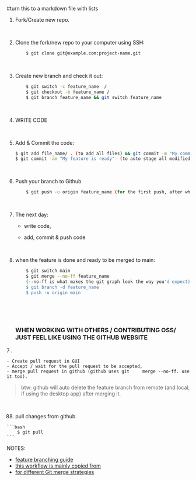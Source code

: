 
#turn this to a markdown file with lists

1. Fork/Create new repo. 

	&ensp; 

2. Clone the fork/new repo to your computer using SSH:

 	```bash
 		$ git clone git@example.com:project-name.git 
 	```
 
 	&ensp; 

3. Create new branch and check it out:

	```bash
		$ git switch -c feature_name  /
		$ git checkout -b feature_name /
		$ git branch feature_name && git switch feature_name
	```

	&ensp; 

4. WRITE CODE 

	&ensp; 

5. Add & Commit the code:

	```bash
	$ git add file_name/ . (to add all files) && git commit -m "My commit massage"  /
	$ git commit -am "My feature is ready" 	(to auto stage all modified files and commit with a message).
	```
	
	&ensp; 

6. Push your branch to Github

	```bash
		$ git push -u origin feature_name (for the first push, after which just write "git push")
	```
	
	&ensp; 
	
7. The next day: 
	- write code,
	- add, commit & push code
	
		&ensp; 
	
8. when the feature is done and ready to be merged to main:

	```bash
		$ git switch main
		$ git merge --no-ff feature_name 
		(--no-ff is what makes the git graph look the way you'd expect)
		$ git branch -d feature_name
		$ push -u origin main
	```
	
	&ensp;
	 
	&ensp; 	


	
	
	
	### WHEN WORKING WITH OTHERS / CONTRIBUTING OSS/ JUST FEEL LIKE USING THE GITHUB WEBSITE


7 .	

	- Create pull request in GUI
	- Accept / wait for the pull request to be accepted,
	- merge pull request in github (github uses git 	merge --no-ff. use it too). 
	
> btw: github will auto delete the feature branch from remote (and local, if using the desktop app) after merging it.
	
&ensp;


 88. pull changes from github.
 
	```bash
		$ git pull
	```
	

	
	
NOTES:

 - [feature branching guide](https://www.atlassian.com/git/tutorials/comparing-workflows/feature-branch-workflow)
 - [this workflow is mainly copied from]( https://stackoverflow.com/a/14865661 )
 - [for different Git merge strategies]( https://www.workingsoftware.dev/which-git-merge-strategy-is-appropriate-for-our-team/ )